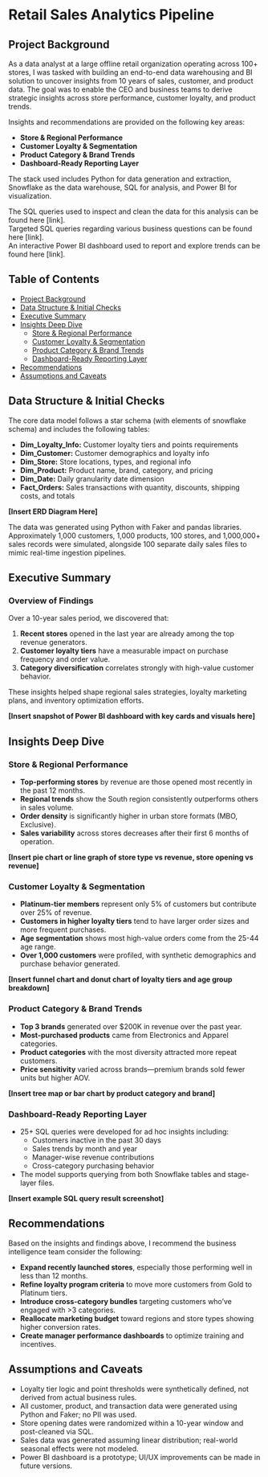 # Retail Sales Analytics Pipeline

## Project Background

As a data analyst at a large offline retail organization operating across 100+ stores, I was tasked with building an end-to-end data warehousing and BI solution to uncover insights from 10 years of sales, customer, and product data. The goal was to enable the CEO and business teams to derive strategic insights across store performance, customer loyalty, and product trends.

Insights and recommendations are provided on the following key areas:

- **Store & Regional Performance**
- **Customer Loyalty & Segmentation**
- **Product Category & Brand Trends**
- **Dashboard-Ready Reporting Layer**

The stack used includes Python for data generation and extraction, Snowflake as the data warehouse, SQL for analysis, and Power BI for visualization.

The SQL queries used to inspect and clean the data for this analysis can be found here [link].  
Targeted SQL queries regarding various business questions can be found here [link].  
An interactive Power BI dashboard used to report and explore trends can be found here [link].


## Table of Contents

- [Project Background](#project-background)
- [Data Structure & Initial Checks](#data-structure--initial-checks)
- [Executive Summary](#executive-summary)
- [Insights Deep Dive](#insights-deep-dive)
  - [Store & Regional Performance](#store--regional-performance)
  - [Customer Loyalty & Segmentation](#customer-loyalty--segmentation)
  - [Product Category & Brand Trends](#product-category--brand-trends)
  - [Dashboard-Ready Reporting Layer](#dashboard-ready-reporting-layer)
- [Recommendations](#recommendations)
- [Assumptions and Caveats](#assumptions-and-caveats)


## Data Structure & Initial Checks

The core data model follows a star schema (with elements of snowflake schema) and includes the following tables:

- **Dim_Loyalty_Info:** Customer loyalty tiers and points requirements
- **Dim_Customer:** Customer demographics and loyalty info
- **Dim_Store:** Store locations, types, and regional info
- **Dim_Product:** Product name, brand, category, and pricing
- **Dim_Date:** Daily granularity date dimension
- **Fact_Orders:** Sales transactions with quantity, discounts, shipping costs, and totals

**[Insert ERD Diagram Here]**

The data was generated using Python with Faker and pandas libraries. Approximately 1,000 customers, 1,000 products, 100 stores, and 1,000,000+ sales records were simulated, alongside 100 separate daily sales files to mimic real-time ingestion pipelines.


## Executive Summary

### Overview of Findings

Over a 10-year sales period, we discovered that:

1. **Recent stores** opened in the last year are already among the top revenue generators.
2. **Customer loyalty tiers** have a measurable impact on purchase frequency and order value.
3. **Category diversification** correlates strongly with high-value customer behavior.

These insights helped shape regional sales strategies, loyalty marketing plans, and inventory optimization efforts.

**[Insert snapshot of Power BI dashboard with key cards and visuals here]**


## Insights Deep Dive

### Store & Regional Performance

* **Top-performing stores** by revenue are those opened most recently in the past 12 months.  
* **Regional trends** show the South region consistently outperforms others in sales volume.  
* **Order density** is significantly higher in urban store formats (MBO, Exclusive).  
* **Sales variability** across stores decreases after their first 6 months of operation.

**[Insert pie chart or line graph of store type vs revenue, store opening vs revenue]**

### Customer Loyalty & Segmentation

* **Platinum-tier members** represent only 5% of customers but contribute over 25% of revenue.  
* **Customers in higher loyalty tiers** tend to have larger order sizes and more frequent purchases.  
* **Age segmentation** shows most high-value orders come from the 25-44 age range.  
* **Over 1,000 customers** were profiled, with synthetic demographics and purchase behavior generated.

**[Insert funnel chart and donut chart of loyalty tiers and age group breakdown]**

### Product Category & Brand Trends

* **Top 3 brands** generated over $200K in revenue over the past year.  
* **Most-purchased products** came from Electronics and Apparel categories.  
* **Product categories** with the most diversity attracted more repeat customers.  
* **Price sensitivity** varied across brands—premium brands sold fewer units but higher AOV.

**[Insert tree map or bar chart by product category and brand]**

### Dashboard-Ready Reporting Layer

* 25+ SQL queries were developed for ad hoc insights including:
  - Customers inactive in the past 30 days
  - Sales trends by month and year
  - Manager-wise revenue contributions
  - Cross-category purchasing behavior
* The model supports querying from both Snowflake tables and stage-layer files.

**[Insert example SQL query result screenshot]**


## Recommendations

Based on the insights and findings above, I recommend the business intelligence team consider the following:

* **Expand recently launched stores**, especially those performing well in less than 12 months.  
* **Refine loyalty program criteria** to move more customers from Gold to Platinum tiers.  
* **Introduce cross-category bundles** targeting customers who’ve engaged with >3 categories.  
* **Reallocate marketing budget** toward regions and store types showing higher conversion rates.  
* **Create manager performance dashboards** to optimize training and incentives.


## Assumptions and Caveats

* Loyalty tier logic and point thresholds were synthetically defined, not derived from actual business rules.  
* All customer, product, and transaction data were generated using Python and Faker; no PII was used.  
* Store opening dates were randomized within a 10-year window and post-cleaned via SQL.  
* Sales data was generated assuming linear distribution; real-world seasonal effects were not modeled.  
* Power BI dashboard is a prototype; UI/UX improvements can be made in future versions.
